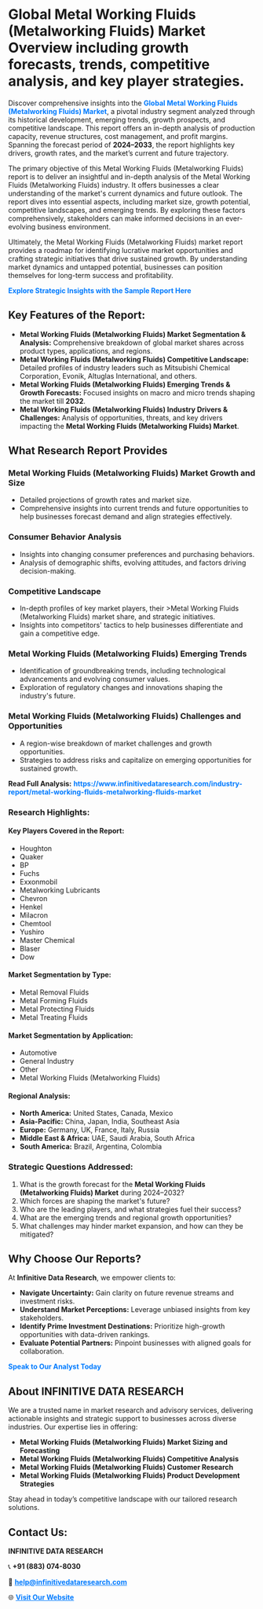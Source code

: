 <h1>Global Metal Working Fluids (Metalworking Fluids) Market Overview including growth forecasts, trends, competitive analysis, and key player strategies.</h1>
<p>
Discover comprehensive insights into the 
<a href="https://www.infinitivedataresearch.com/industry-report/metal-working-fluids-metalworking-fluids-market" rel="dofollow" style="color: #007BFF; text-decoration: none;"><strong>Global Metal Working Fluids (Metalworking Fluids) Market</strong></a>, a pivotal industry segment analyzed through its historical development, emerging trends, growth prospects, and competitive landscape. This report offers an in-depth analysis of production capacity, revenue structures, cost management, and profit margins. Spanning the forecast period of <strong>2024–2033</strong>, the report highlights key drivers, growth rates, and the market’s current and future trajectory.
</p>
<p>
The primary objective of this Metal Working Fluids (Metalworking Fluids) report is to deliver an insightful and in-depth analysis of the Metal Working Fluids (Metalworking Fluids) industry. It offers businesses a clear understanding of the market's current dynamics and future outlook. The report dives into essential aspects, including market size, growth potential, competitive landscapes, and emerging trends. By exploring these factors comprehensively, stakeholders can make informed decisions in an ever-evolving business environment.
</p>
<p>
Ultimately, the Metal Working Fluids (Metalworking Fluids) market report provides a roadmap for identifying lucrative market opportunities and crafting strategic initiatives that drive sustained growth. By understanding market dynamics and untapped potential, businesses can position themselves for long-term success and profitability.
</p>
<p>
<a href="https://www.infinitivedataresearch.com/request-sample/reportId=110865" style="color: #007BFF; text-decoration: none;"><strong>Explore Strategic Insights with the Sample Report Here</strong></a>
</p>

<h2>Key Features of the Report:</h2>
<ul>
<li><strong>Metal Working Fluids (Metalworking Fluids) Market Segmentation & Analysis:</strong> Comprehensive breakdown of global market shares across product types, applications, and regions.</li>
<li><strong>Metal Working Fluids (Metalworking Fluids) Competitive Landscape:</strong> Detailed profiles of industry leaders such as Mitsubishi Chemical Corporation, Evonik, Altuglas International, and others.</li>
<li><strong>Metal Working Fluids (Metalworking Fluids) Emerging Trends & Growth Forecasts:</strong> Focused insights on macro and micro trends shaping the market till <strong>2032</strong>.</li>
<li><strong>Metal Working Fluids (Metalworking Fluids) Industry Drivers & Challenges:</strong> Analysis of opportunities, threats, and key drivers impacting the <strong>Metal Working Fluids (Metalworking Fluids) Market</strong>.</li>
</ul>

<h2>What Research Report Provides</h2>
<h3>Metal Working Fluids (Metalworking Fluids) Market Growth and Size</h3>
<ul>
<li>Detailed projections of growth rates and market size.</li>
<li>Comprehensive insights into current trends and future opportunities to help businesses forecast demand and align strategies effectively.</li>
</ul>

<h3>Consumer Behavior Analysis</h3>
<ul>
<li>Insights into changing consumer preferences and purchasing behaviors.</li>
<li>Analysis of demographic shifts, evolving attitudes, and factors driving decision-making.</li>
</ul>

<h3>Competitive Landscape</h3>
<ul>
<li>In-depth profiles of key market players, their >Metal Working Fluids (Metalworking Fluids) market share, and strategic initiatives.</li>
<li>Insights into competitors' tactics to help businesses differentiate and gain a competitive edge.</li>
</ul>

<h3>Metal Working Fluids (Metalworking Fluids) Emerging Trends</h3>
<ul>
<li>Identification of groundbreaking trends, including technological advancements and evolving consumer values.</li>
<li>Exploration of regulatory changes and innovations shaping the industry's future.</li>
</ul>

<h3>Metal Working Fluids (Metalworking Fluids) Challenges and Opportunities</h3>
<ul>
<li>A region-wise breakdown of market challenges and growth opportunities.</li>
<li>Strategies to address risks and capitalize on emerging opportunities for sustained growth.</li>
</ul>
<p><strong>Read Full Analysis:</strong> <a href="https://www.infinitivedataresearch.com/industry-report/metal-working-fluids-metalworking-fluids-market" rel="dofollow" style="color: #007BFF; text-decoration: none;"><strong>https://www.infinitivedataresearch.com/industry-report/metal-working-fluids-metalworking-fluids-market</strong></a></p>
<h3>Research Highlights:</h3>
<h4>Key Players Covered in the Report:</h4>
<ul><li>Houghton</li><li>Quaker</li><li>BP</li><li>Fuchs</li><li>Exxonmobil</li><li>Metalworking Lubricants</li><li>Chevron</li><li>Henkel</li><li>Milacron</li><li>Chemtool</li><li>Yushiro</li><li>Master Chemical</li><li>Blaser</li><li>Dow</li></ul>
<h4>Market Segmentation by Type:</h4>
<ul><li>Metal Removal Fluids</li><li>Metal Forming Fluids</li><li>Metal Protecting Fluids</li><li>Metal Treating Fluids</li></ul>
<h4>Market Segmentation by Application:</h4>
<ul><li>Automotive</li><li>General Industry</li><li>Other</li><li>Metal Working Fluids (Metalworking Fluids)</li></ul>

<h4>Regional Analysis:</h4>
<ul>
<li><strong>North America:</strong> United States, Canada, Mexico</li>
<li><strong>Asia-Pacific:</strong> China, Japan, India, Southeast Asia</li>
<li><strong>Europe:</strong> Germany, UK, France, Italy, Russia</li>
<li><strong>Middle East & Africa:</strong> UAE, Saudi Arabia, South Africa</li>
<li><strong>South America:</strong> Brazil, Argentina, Colombia</li>
</ul>

<h3>Strategic Questions Addressed:</h3>
<ol>
<li>What is the growth forecast for the <strong>Metal Working Fluids (Metalworking Fluids) Market</strong> during 2024–2032?</li>
<li>Which forces are shaping the market's future?</li>
<li>Who are the leading players, and what strategies fuel their success?</li>
<li>What are the emerging trends and regional growth opportunities?</li>
<li>What challenges may hinder market expansion, and how can they be mitigated?</li>
</ol>

<h2>Why Choose Our Reports?</h2>
<p>At <strong>Infinitive Data Research</strong>, we empower clients to:</p>
<ul>
<li><strong>Navigate Uncertainty:</strong> Gain clarity on future revenue streams and investment risks.</li>
<li><strong>Understand Market Perceptions:</strong> Leverage unbiased insights from key stakeholders.</li>
<li><strong>Identify Prime Investment Destinations:</strong> Prioritize high-growth opportunities with data-driven rankings.</li>
<li><strong>Evaluate Potential Partners:</strong> Pinpoint businesses with aligned goals for collaboration.</li>
</ul>
<p><a href="https://www.infinitivedataresearch.com/industry-report/metal-working-fluids-metalworking-fluids-market" rel="dofollow" style="color: #007BFF; text-decoration: none;"><strong>Speak to Our Analyst Today</strong></a></p>

<h2>About INFINITIVE DATA RESEARCH</h2>
<p>We are a trusted name in market research and advisory services, delivering actionable insights and strategic support to businesses across diverse industries. Our expertise lies in offering:</p>
<ul>
<li><strong>Metal Working Fluids (Metalworking Fluids) Market Sizing and Forecasting</strong></li>
<li><strong>Metal Working Fluids (Metalworking Fluids) Competitive Analysis</strong></li>
<li><strong>Metal Working Fluids (Metalworking Fluids) Customer Research</strong></li>
<li><strong>Metal Working Fluids (Metalworking Fluids) Product Development Strategies</strong></li>
</ul>
<p>Stay ahead in today’s competitive landscape with our tailored research solutions.</p>

<h2>Contact Us:</h2>
<p><strong>INFINITIVE DATA RESEARCH</strong></p>
<p>📞 <strong>+91 (883) 074-8030</strong></p>
<p>📧 <strong><a href="mailto:help@infinitivedataresearch.com" style="color: #007BFF;">help@infinitivedataresearch.com</a></strong></p>
<p>🌐 <strong><a href="https://www.infinitivedataresearch.com" rel="dofollow" style="color: #007BFF;">Visit Our Website</a></strong></p>